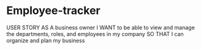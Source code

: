 # Employee-tracker

USER STORY
AS A business owner
I WANT to be able to view and manage the departments, roles, and employees in my company
SO THAT I can organize and plan my business


